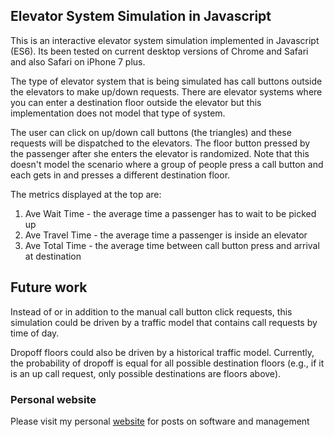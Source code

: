 ## Elevator System Simulation in Javascript

This is an interactive elevator system simulation implemented in Javascript (ES6).  Its been tested on current desktop versions of Chrome and Safari and also Safari on iPhone 7 plus.

The type of elevator system that is being simulated has call buttons outside the elevators to make up/down requests.  There are elevator systems where you can enter a destination floor outside the elevator but this implementation does not model that type of system.

The user can click on up/down call buttons (the triangles) and these requests will be dispatched to the elevators.  The floor button pressed by the passenger after she enters the elevator is randomized.  Note that this doesn't model the scenario where a group of people press a call button and each gets in and presses a different destination floor.

The metrics displayed at the top are:
1. Ave Wait Time - the average time a passenger has to wait to be picked up
2. Ave Travel Time - the average time a passenger is inside an elevator
3. Ave Total Time - the average time between call button press and arrival at destination

## Future work

Instead of or in addition to the manual call button click requests, this simulation could be driven by a traffic model that contains call requests by time of day.

Dropoff floors could also be driven by a historical traffic model.  Currently, the probability of dropoff is equal for all possible destination floors (e.g., if it is an up call request, only possible destinations are floors above).

### Personal website

Please visit my personal [website](https://ctoinsight.com/) for posts on software and management
